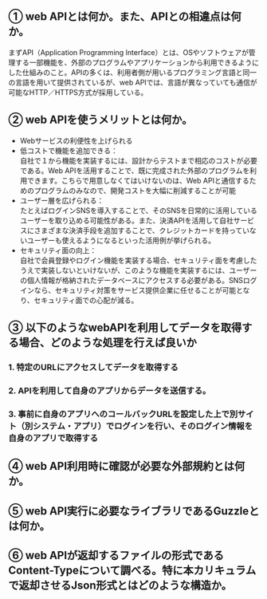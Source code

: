 ## ① web APIとは何か。また、APIとの相違点は何か。

まずAPI（Application Programming Interface）とは、OSやソフトウェアが管理する一部機能を、外部のプログラムやアプリケーションから利用できるようにした仕組みのこと。APIの多くは、利用者側が用いるプログラミング言語と同一の言語を用いて提供されているが、web APIでは、言語が異なっていても通信が可能なHTTP／HTTPS方式が採用している。

## ② web APIを使うメリットとは何か。

* Webサービスの利便性を上げられる
* 低コストで機能を追加できる：  
  自社で１から機能を実装するには、設計からテストまで相応のコストが必要である。Web APIを活用することで、既に完成された外部のプログラムを利用できます。こちらで用意しなくてはいけないのは、Web APIと通信するためのプログラムのみなので、開発コストを大幅に削減することが可能
* ユーザー層を広げられる：  
  たとえばログインSNSを導入することで、そのSNSを日常的に活用しているユーザーを取り込める可能性がある。また、決済APIを活用して自社サービスにさまざまな決済手段を追加することで、クレジットカードを持っていないユーザーも使えるようになるといった活用例が挙げられる。
* セキュリティ面の向上：  
  自社で会員登録やログイン機能を実装する場合、セキュリティ面を考慮したうえで実装しないといけないが、このような機能を実装するには、ユーザーの個人情報が格納されたデータベースにアクセスする必要がある。SNSログインなら、セキュリティ対策をサービス提供企業に任せることが可能となり、セキュリティ面での心配が減る。

## ③ 以下のようなwebAPIを利用してデータを取得する場合、どのような処理を行えば良いか

### 1. 特定のURLにアクセスしてデータを取得する

### 2. APIを利用して自身のアプリからデータを送信する。

### 3. 事前に自身のアプリへのコールバックURLを設定した上で別サイト（別システム・アプリ）でログインを行い、そのログイン情報を自身のアプリで取得する

## ④ web API利用時に確認が必要な外部規約とは何か。



## ⑤ web API実行に必要なライブラリであるGuzzleとは何か。



## ⑥ web APIが返却するファイルの形式であるContent-Typeについて調べる。特に本カリキュラムで返却させるJson形式とはどのような構造か。